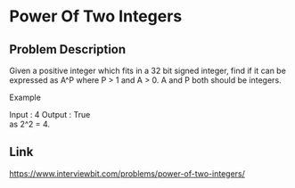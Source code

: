 # Power Of Two Integers

## Problem Description

Given a positive integer which fits in a 32 bit signed integer, find if it can be expressed as A^P where P > 1 and A > 0. A and P both should be integers.

Example

Input : 4
Output : True  
as 2^2 = 4. 

## Link

https://www.interviewbit.com/problems/power-of-two-integers/